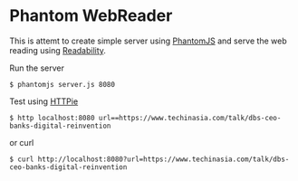 # Phantom WebReader

This is attemt to create simple server using [PhantomJS](http://phantomjs.org/) and serve the web reading using [Readability](https://github.com/mozilla/readability).

Run the server
```shell
$ phantomjs server.js 8080
```

Test using [HTTPie](https://httpie.org/)
```shell
$ http localhost:8080 url==https://www.techinasia.com/talk/dbs-ceo-banks-digital-reinvention
```

or curl

```shell
$ curl http://localhost:8080?url=https://www.techinasia.com/talk/dbs-ceo-banks-digital-reinvention
```
